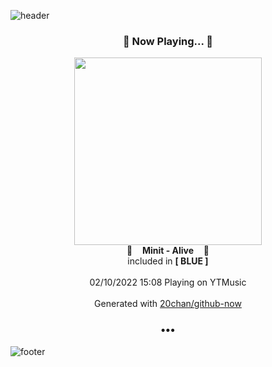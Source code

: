 ![header](https://capsule-render.vercel.app/api?type=wave&height=170&section=header&text=Hi.%20I'm%20SHIFT&fontColor=090707&fontAlignX=45&fontAlignY=65&fontSize=100)

<h3 align="center">🎵 Now Playing... 🎵</h3>
<p align="center">
  <a href="https://music.youtube.com/watch?v=hbod_e22SgI">
    <img width="300" src="https://lh3.googleusercontent.com/FEDeFjUCNMkaP7IFWVJFSpFJfeBnnPJ9qJeOPTXPe6NqmsiNOAjd5U1Qyy1q_ipiNgcCSSBT19xwg2e9">
  </a>
  <br>
  🎵&nbsp&nbsp&nbsp <b>Minit - Alive</b> &nbsp&nbsp&nbsp🎵
  <br>
  included in <b>[ BLUE ]</b>
  
  <br />
  <br />
  02/10/2022 15:08 Playing on YTMusic
  <br />
  <br />
  Generated with <a href="https://github.com/20chan/github-now">20chan/github-now</a>
</p>

<h3 align="center">•••</h3>

![footer](https://capsule-render.vercel.app/api?type=wave&height=150&section=footer)
